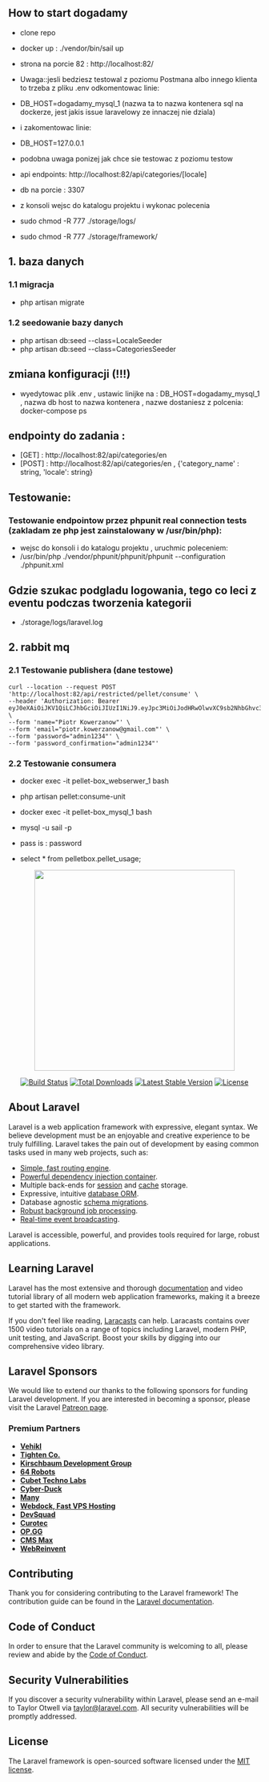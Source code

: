 
## How to start dogadamy
- clone repo
- docker up  : ./vendor/bin/sail up 
- strona na porcie 82 : http://localhost:82/

- Uwaga::jesli bedziesz testowal z poziomu Postmana albo innego klienta to trzeba z pliku .env odkomentowac linie:
- DB_HOST=dogadamy_mysql_1 (nazwa ta to nazwa kontenera sql na dockerze, jest jakis issue laravelowy ze innaczej nie dziala) 
- i zakomentowac linie: 
- DB_HOST=127.0.0.1 
- podobna uwaga ponizej jak chce sie testowac z poziomu testow

- api endpoints: http://localhost:82/api/categories/[locale]
- db na porcie : 3307
- z konsoli wejsc do katalogu projektu i wykonac polecenia  

- sudo chmod -R 777 ./storage/logs/
- sudo chmod -R 777 ./storage/framework/

## 1. baza danych 

### 1.1 migracja
- php artisan migrate

### 1.2 seedowanie bazy danych 
- php artisan db:seed --class=LocaleSeeder
- php artisan db:seed --class=CategoriesSeeder

## zmiana konfiguracji (!!!)

- wyedytowac plik .env , ustawic linijke na : DB_HOST=dogadamy_mysql_1  , nazwa db host to nazwa kontenera , nazwe dostaniesz z polcenia: docker-compose ps

## endpointy do zadania : 

- [GET] : http://localhost:82/api/categories/en
- [POST] : http://localhost:82/api/categories/en , {'category_name' : string, 'locale': string}

## Testowanie: 

### Testowanie endpointow przez phpunit real connection tests (zakladam ze php jest zainstalowany w /usr/bin/php):
- wejsc do konsoli i do katalogu projektu , uruchmic poleceniem:
- /usr/bin/php ./vendor/phpunit/phpunit/phpunit --configuration ./phpunit.xml

## Gdzie szukac podgladu logowania, tego co leci z eventu podczas tworzenia kategorii
- ./storage/logs/laravel.log

## 2. rabbit mq 

### 2.1 Testowanie publishera (dane testowe)
```
curl --location --request POST 'http://localhost:82/api/restricted/pellet/consume' \
--header 'Authorization: Bearer eyJ0eXAiOiJKV1QiLCJhbGciOiJIUzI1NiJ9.eyJpc3MiOiJodHRwOlwvXC9sb2NhbGhvc3Q6ODJcL2FwaVwvYXV0aFwvbG9naW4iLCJpYXQiOjE2NDM3Mjg2MjcsImV4cCI6MTY0MzczMjIyNywibmJmIjoxNjQzNzI4NjI3LCJqdGkiOiIwYmRQQ05GUlIwOExVY1h6Iiwic3ViIjoxLCJwcnYiOiIyM2JkNWM4OTQ5ZjYwMGFkYjM5ZTcwMWM0MDA4NzJkYjdhNTk3NmY3In0.nQl0EBYjZOjXDcKOrjTlRocp5vI3oMKA0sYHW3V9Kv8' \
--form 'name="Piotr Kowerzanow"' \
--form 'email="piotr.kowerzanow@gmail.com"' \
--form 'password="admin1234"' \
--form 'password_confirmation="admin1234"'
```

### 2.2 Testowanie consumera
- docker exec -it pellet-box_webserwer_1 bash
- php artisan pellet:consume-unit
 
- docker exec -it pellet-box_mysql_1 bash
- mysql -u sail -p 
- pass is : password
- select * from pelletbox.pellet_usage;


<p align="center"><a href="https://laravel.com" target="_blank"><img src="https://raw.githubusercontent.com/laravel/art/master/logo-lockup/5%20SVG/2%20CMYK/1%20Full%20Color/laravel-logolockup-cmyk-red.svg" width="400"></a></p>

<p align="center">
<a href="https://travis-ci.org/laravel/framework"><img src="https://travis-ci.org/laravel/framework.svg" alt="Build Status"></a>
<a href="https://packagist.org/packages/laravel/framework"><img src="https://img.shields.io/packagist/dt/laravel/framework" alt="Total Downloads"></a>
<a href="https://packagist.org/packages/laravel/framework"><img src="https://img.shields.io/packagist/v/laravel/framework" alt="Latest Stable Version"></a>
<a href="https://packagist.org/packages/laravel/framework"><img src="https://img.shields.io/packagist/l/laravel/framework" alt="License"></a>
</p>

## About Laravel

Laravel is a web application framework with expressive, elegant syntax. We believe development must be an enjoyable and creative experience to be truly fulfilling. Laravel takes the pain out of development by easing common tasks used in many web projects, such as:

- [Simple, fast routing engine](https://laravel.com/docs/routing).
- [Powerful dependency injection container](https://laravel.com/docs/container).
- Multiple back-ends for [session](https://laravel.com/docs/session) and [cache](https://laravel.com/docs/cache) storage.
- Expressive, intuitive [database ORM](https://laravel.com/docs/eloquent).
- Database agnostic [schema migrations](https://laravel.com/docs/migrations).
- [Robust background job processing](https://laravel.com/docs/queues).
- [Real-time event broadcasting](https://laravel.com/docs/broadcasting).

Laravel is accessible, powerful, and provides tools required for large, robust applications.

## Learning Laravel

Laravel has the most extensive and thorough [documentation](https://laravel.com/docs) and video tutorial library of all modern web application frameworks, making it a breeze to get started with the framework.

If you don't feel like reading, [Laracasts](https://laracasts.com) can help. Laracasts contains over 1500 video tutorials on a range of topics including Laravel, modern PHP, unit testing, and JavaScript. Boost your skills by digging into our comprehensive video library.

## Laravel Sponsors

We would like to extend our thanks to the following sponsors for funding Laravel development. If you are interested in becoming a sponsor, please visit the Laravel [Patreon page](https://patreon.com/taylorotwell).

### Premium Partners

- **[Vehikl](https://vehikl.com/)**
- **[Tighten Co.](https://tighten.co)**
- **[Kirschbaum Development Group](https://kirschbaumdevelopment.com)**
- **[64 Robots](https://64robots.com)**
- **[Cubet Techno Labs](https://cubettech.com)**
- **[Cyber-Duck](https://cyber-duck.co.uk)**
- **[Many](https://www.many.co.uk)**
- **[Webdock, Fast VPS Hosting](https://www.webdock.io/en)**
- **[DevSquad](https://devsquad.com)**
- **[Curotec](https://www.curotec.com/services/technologies/laravel/)**
- **[OP.GG](https://op.gg)**
- **[CMS Max](https://www.cmsmax.com/)**
- **[WebReinvent](https://webreinvent.com/?utm_source=laravel&utm_medium=github&utm_campaign=patreon-sponsors)**

## Contributing

Thank you for considering contributing to the Laravel framework! The contribution guide can be found in the [Laravel documentation](https://laravel.com/docs/contributions).

## Code of Conduct

In order to ensure that the Laravel community is welcoming to all, please review and abide by the [Code of Conduct](https://laravel.com/docs/contributions#code-of-conduct).

## Security Vulnerabilities

If you discover a security vulnerability within Laravel, please send an e-mail to Taylor Otwell via [taylor@laravel.com](mailto:taylor@laravel.com). All security vulnerabilities will be promptly addressed.

## License

The Laravel framework is open-sourced software licensed under the [MIT license](https://opensource.org/licenses/MIT).
